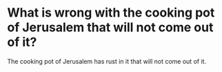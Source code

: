 # What is wrong with the cooking pot of Jerusalem that will not come out of it?

The cooking pot of Jerusalem has rust in it that will not come out of it.
